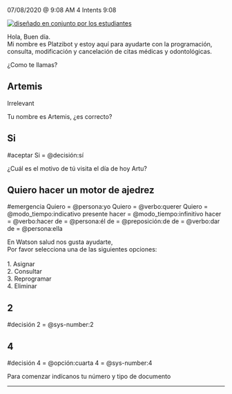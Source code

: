 

07/08/2020 @
9:08
AM
4
Intents
9:08
 
<a href="https://imgur.com/fMUI13D"><img src="https://i.imgur.com/fMUI13Dt.jpg" title="diseñado en conjunto por los estudiantes" /></a>
 
<div class="msgj">Hola, Buen día.</div>
 
<div class="msgj">Mi nombre es Platzibot y estoy aquí para ayudarte con la programación, consulta, modificación y cancelación de citas médicas y odontológicas.</div>
 
¿Como te llamas?
## Artemis
Irrelevant
 
Tu nombre es Artemis, ¿es correcto?
## Si
#aceptar
Si = @decisión:sí
 
¿Cuál es el motivo de tú visita el día de hoy Artu?
## Quiero hacer un motor de ajedrez
#emergencia
Quiero = @persona:yo
Quiero = @verbo:querer
Quiero = @modo_tiempo:indicativo presente
hacer = @modo_tiempo:infinitivo
hacer = @verbo:hacer
de = @persona:él
de = @preposición:de
de = @verbo:dar
de = @persona:ella
 
En Watson salud nos gusta ayudarte,</br> Por favor selecciona una de las siguientes opciones: </br></br> 1. Asignar</br> 2. Consultar</br> 3. Reprogramar</br> 4. Eliminar</br>
## 2
#decisión
2 = @sys-number:2
## 4
#decisión
4 = @opción:cuarta
4 = @sys-number:4
 
Para comenzar indícanos tu número y tipo de documento


---
